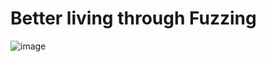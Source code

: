 # Better living through Fuzzing
![image](https://github.com/geeknik/fuzzing/assets/466878/cf65ee58-7759-4ba1-9b44-5ac01445870d)
